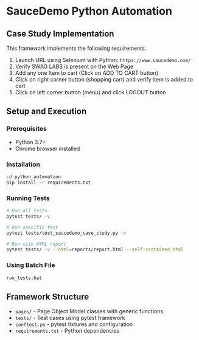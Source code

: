 # SauceDemo Python Automation

## Case Study Implementation

This framework implements the following requirements:

1. Launch URL using Selenium with Python: `https://www.saucedemo.com/`
2. Verify SWAG LABS is present on the Web Page
3. Add any one Item to cart (Click on ADD TO CART button)
4. Click on right corner button (shopping cart) and verify item is added to cart
5. Click on left corner button (menu) and click LOGOUT button

## Setup and Execution

### Prerequisites
- Python 3.7+
- Chrome browser installed

### Installation
```bash
cd python_automation
pip install -r requirements.txt
```

### Running Tests
```bash
# Run all tests
pytest tests/ -v

# Run specific test
pytest tests/test_saucedemo_case_study.py -v

# Run with HTML report
pytest tests/ -v --html=reports/report.html --self-contained-html
```

### Using Batch File
```bash
run_tests.bat
```

## Framework Structure

- `pages/` - Page Object Model classes with generic functions
- `tests/` - Test cases using pytest framework
- `conftest.py` - pytest fixtures and configuration
- `requirements.txt` - Python dependencies

